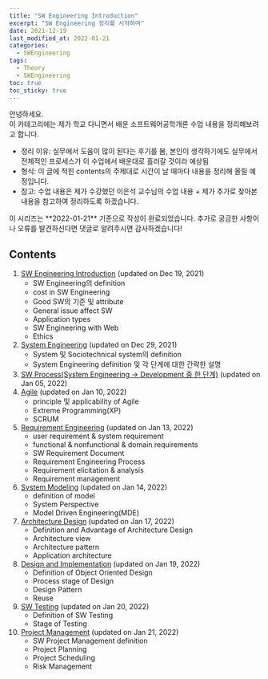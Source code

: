 ```yaml
---
title: "SW Engineering Introduction"
excerpt: "SW Engineering 정리를 시작하며"
date: 2021-12-19
last_modified_at: 2022-01-21
categories: 
  - SWEngineering
tags:
  - Theory
  - SWEngineering
toc: true
toc_sticky: true
---
```


안녕하세요.  
이 카테고리에는 제가 학교 다니면서 배운 소프트웨어공학개론 수업 내용을 정리해보려고 합니다. 

- 정리 이유: 실무에서 도움이 많이 된다는 후기를 봄, 본인이 생각하기에도 실무에서 전체적인 프로세스가 이 수업에서 배운대로 흘러갈 것이라 예상됨
- 형식: 이 글에 적힌 contents의 주제대로 시간이 날 때마다 내용을 정리해 올릴 예정입니다.
- 참고: 수업 내용은 제가 수강했던 이은석 교수님의 수업 내용 + 제가 추가로 찾아본 내용을 참고하여 정리하도록 하겠습니다.

<div class="notice--info" markdown="1">
이 시리즈는 **2022-01-21** 기준으로 작성이 완료되었습니다.   
추가로 궁금한 사항이나 오류를 발견하신다면 댓글로 알려주시면 감사하겠습니다!
</div>

## Contents

1. [SW Engineering Introduction](https://dongwon18.github.io/swengineering/SWEngineering_Intro/) (updated on Dec 19, 2021)
    - SW Engineering의 definition
    - cost in SW Engineering
    - Good SW의 기준 및 attribute
    - General issue affect SW
    - Application types
    - SW Engineering with Web
    - Ethics
2. [System Engineering](https://dongwon18.github.io/swengineering/System_Engineering/) (updated on Dec 29, 2021)
    - System 및 Sociotechnical system의 definition
    - System Engineering definition 및 각 단계에 대한 간략한 설명
3. [SW Process(System Engineering → Development 중 한 단계)](https://dongwon18.github.io/swengineering/SW_Process/) (updated on Jan 05, 2022)
4. [Agile](https://dongwon18.github.io/swengineering/Agile/) (updated on Jan 10, 2022)
    - principle 및 applicability of Agile
    - Extreme Programming(XP)
    - SCRUM
5. [Requirement Engineering](https://dongwon18.github.io/swengineering/Requirement_Engineering/) (updated on Jan 13, 2022)
    - user requirement & system requirement
    - functional & nonfunctional & domain requirements
    - SW Requirement Document
    - Requirement Engineering Process
    - Requirement elicitation & analysis
    - Requirement management
6. [System Modeling](https://dongwon18.github.io/swengineering/System_Modeling/) (updated on Jan 14, 2022)
    - definition of model
    - System Perspective
    - Model Driven Engineering(MDE)
7. [Architecture Design](https://dongwon18.github.io/swengineering/Architecture_Design/) (updated on Jan 17, 2022)
    - Definition and Advantage of Architecture Design
    - Architecture view
    - Architecture pattern
    - Application architecture
8. [Design and Implementation](https://dongwon18.github.io/swengineering/Design_Implementation/) (updated on Jan 19, 2022)
    - Definition of Object Oriented Design
    - Process stage of Design
    - Design Pattern
    - Reuse
9. [SW Testing](https://dongwon18.github.io/swengineering/SW_Testing/) (updated on Jan 20, 2022)
    - Definition of SW Testing
    - Stage of Testing
10. [Project Management](https://dongwon18.github.io/swengineering/Project_Management/) (updated on Jan 21, 2022)
    - SW Project Management definition
    - Project Planning
    - Project Scheduling
    - Risk Management
